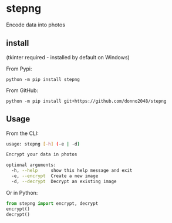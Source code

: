 # stepng

Encode data into photos

## install

(tkinter required - installed by default on Windows)

From Pypi:

`python -m pip install stepng`

From GitHub:

`python -m pip install git+https://github.com/donno2048/stepng`

## Usage

From the CLI:

```bash
usage: stepng [-h] (-e | -d)

Encrypt your data in photos

optional arguments:
  -h, --help     show this help message and exit
  -e, --encrypt  Create a new image
  -d, --decrypt  Decrypt an existing image
```

Or in Python:

```py
from stepng import encrypt, decrypt
encrypt()
decrypt()
```
